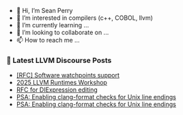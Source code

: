 - 👋 Hi, I’m Sean Perry
- 👀 I’m interested in compilers (c++, COBOL, llvm)
- 🌱 I’m currently learning ...
- 💞️ I’m looking to collaborate on ...
- 📫 How to reach me ...

<!---
s66perry/s66perry is a ✨ special ✨ repository because its `README.md` (this file) appears on your GitHub profile.
You can click the Preview link to take a look at your changes.
--->
### 📕 Latest LLVM Discourse Posts

<!-- DISCOURSE-LLVM:START -->
- [[RFC] Software watchpoints support](https://discourse.llvm.org/t/rfc-software-watchpoints-support/88391#post_17)
- [2025 LLVM Runtimes Workshop](https://discourse.llvm.org/t/2025-llvm-runtimes-workshop/88471#post_1)
- [RFC for DIExpression editing](https://discourse.llvm.org/t/rfc-for-diexpression-editing/88459#post_5)
- [PSA: Enabling clang-format checks for Unix line endings](https://discourse.llvm.org/t/psa-enabling-clang-format-checks-for-unix-line-endings/88470#post_4)
- [PSA: Enabling clang-format checks for Unix line endings](https://discourse.llvm.org/t/psa-enabling-clang-format-checks-for-unix-line-endings/88470#post_3)
<!-- DISCOURSE-LLVM:END -->
